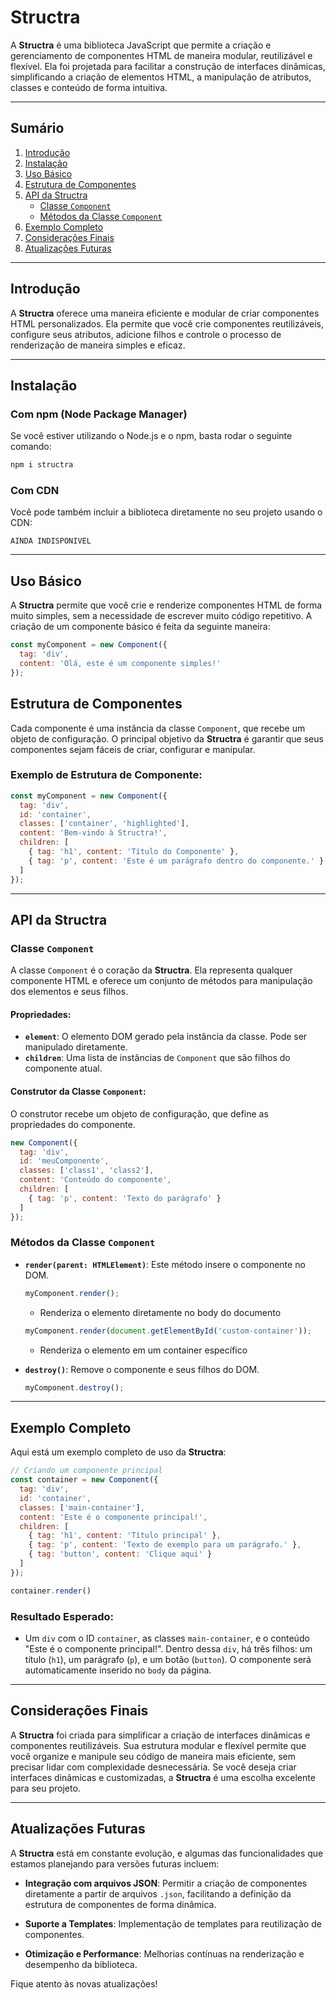 # **Structra**

A **Structra** é uma biblioteca JavaScript que permite a criação e gerenciamento de componentes HTML de maneira modular, reutilizável e flexível. Ela foi projetada para facilitar a construção de interfaces dinâmicas, simplificando a criação de elementos HTML, a manipulação de atributos, classes e conteúdo de forma intuitiva.

---

## **Sumário**

1. [Introdução](#introdução)
2. [Instalação](#instalação)
3. [Uso Básico](#uso-básico)
4. [Estrutura de Componentes](#estrutura-de-componentes)
5. [API da Structra](#api-da-structra)
   - [Classe `Component`](#classe-component)
   - [Métodos da Classe `Component`](#métodos-da-classe-component)
6. [Exemplo Completo](#exemplo-completo)
7. [Considerações Finais](#considerações-finais)
8. [Atualizações Futuras](#atualizações-futuras)

---

## **Introdução**

A **Structra** oferece uma maneira eficiente e modular de criar componentes HTML personalizados. Ela permite que você crie componentes reutilizáveis, configure seus atributos, adicione filhos e controle o processo de renderização de maneira simples e eficaz.

---

## **Instalação**

### **Com npm (Node Package Manager)**

Se você estiver utilizando o Node.js e o npm, basta rodar o seguinte comando:

```sh
npm i structra
```

### **Com CDN**

Você pode também incluir a biblioteca diretamente no seu projeto usando o CDN:

```
AINDA INDISPONIVEL
```

---

## **Uso Básico**

A **Structra** permite que você crie e renderize componentes HTML de forma muito simples, sem a necessidade de escrever muito código repetitivo. A criação de um componente básico é feita da seguinte maneira:

```javascript
const myComponent = new Component({
  tag: 'div',
  content: 'Olá, este é um componente simples!'
});
```

## **Estrutura de Componentes**

Cada componente é uma instância da classe `Component`, que recebe um objeto de configuração. O principal objetivo da **Structra** é garantir que seus componentes sejam fáceis de criar, configurar e manipular.

### **Exemplo de Estrutura de Componente:**

```javascript
const myComponent = new Component({
  tag: 'div',
  id: 'container',
  classes: ['container', 'highlighted'],
  content: 'Bem-vindo à Structra!',
  children: [
    { tag: 'h1', content: 'Título do Componente' },
    { tag: 'p', content: 'Este é um parágrafo dentro do componente.' }
  ]
});
```

---

## **API da Structra**

### **Classe `Component`**

A classe `Component` é o coração da **Structra**. Ela representa qualquer componente HTML e oferece um conjunto de métodos para manipulação dos elementos e seus filhos.

#### **Propriedades:**

- **`element`**: O elemento DOM gerado pela instância da classe. Pode ser manipulado diretamente.
- **`children`**: Uma lista de instâncias de `Component` que são filhos do componente atual.

#### **Construtor da Classe `Component`:**

O construtor recebe um objeto de configuração, que define as propriedades do componente.

```javascript
new Component({
  tag: 'div',
  id: 'meuComponente',
  classes: ['class1', 'class2'],
  content: 'Conteúdo do componente',
  children: [
    { tag: 'p', content: 'Texto do parágrafo' }
  ]
});
```

### **Métodos da Classe `Component`**

- **`render(parent: HTMLElement)`**: Este método insere o componente no DOM.
  
   ```javascript
  myComponent.render();
  ```
  - Renderiza o elemento diretamente no body do documento

  ```javascript
  myComponent.render(document.getElementById('custom-container'));
  ```
  - Renderiza o elemento em um container específico

- **`destroy()`**: Remove o componente e seus filhos do DOM.

  ```javascript
  myComponent.destroy();
  ```

---

## **Exemplo Completo**

Aqui está um exemplo completo de uso da **Structra**:

```javascript
// Criando um componente principal
const container = new Component({
  tag: 'div',
  id: 'container',
  classes: ['main-container'],
  content: 'Este é o componente principal!',
  children: [
    { tag: 'h1', content: 'Título principal' },
    { tag: 'p', content: 'Texto de exemplo para um parágrafo.' },
    { tag: 'button', content: 'Clique aqui' }
  ]
});

container.render()
```

### **Resultado Esperado:**

- Um `div` com o ID `container`, as classes `main-container`, e o conteúdo "Este é o componente principal!". Dentro dessa `div`, há três filhos: um título (`h1`), um parágrafo (`p`), e um botão (`button`). O componente será automaticamente inserido no `body` da página.

---

## **Considerações Finais**

A **Structra** foi criada para simplificar a criação de interfaces dinâmicas e componentes reutilizáveis. Sua estrutura modular e flexível permite que você organize e manipule seu código de maneira mais eficiente, sem precisar lidar com complexidade desnecessária. Se você deseja criar interfaces dinâmicas e customizadas, a **Structra** é uma escolha excelente para seu projeto.

---

## **Atualizações Futuras**

A **Structra** está em constante evolução, e algumas das funcionalidades que estamos planejando para versões futuras incluem:

- **Integração com arquivos JSON**: Permitir a criação de componentes diretamente a partir de arquivos `.json`, facilitando a definição da estrutura de componentes de forma dinâmica.
  
- **Suporte a Templates**: Implementação de templates para reutilização de componentes.

- **Otimização e Performance**: Melhorias contínuas na renderização e desempenho da biblioteca.

Fique atento às novas atualizações!

